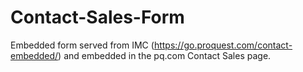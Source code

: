 # Contact-Sales-Form
Embedded form served from IMC (https://go.proquest.com/contact-embedded/) and embedded in the pq.com Contact Sales page.
